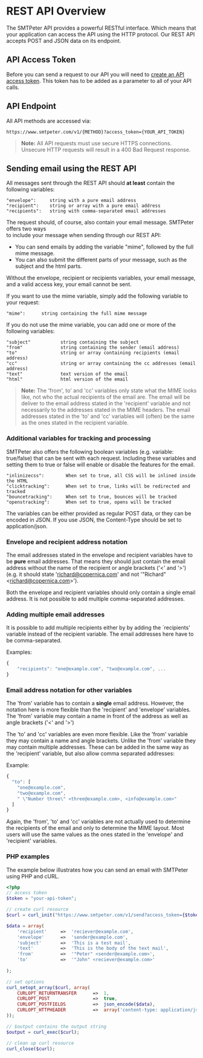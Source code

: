 # REST API Overview

The SMTPeter API provides a powerful RESTful interface. 
Which means that your application can access the API using 
the HTTP protocol. Our REST API accepts POST and JSON data 
on its endpoint. 

## API Access Token

Before you can send a request to our API you will need to 
[create an API access token](copernica-docs:SMTPeter/dashboard/rest-api-token "Create REST API token documentation").
This token has to be added as a parameter to all of your API calls. 

## API Endpoint

All API methods are accessed via:

    https://www.smtpeter.com/v1/{METHOD}?access_token={YOUR_API_TOKEN}

 > **Note:** All API requests must use secure HTTPS connections. Unsecure HTTP requests will 
result in a 400 Bad Request response. 

## Sending email using the REST API

All messages sent through the REST API should **at least** contain the following variables:

    "envelope":     string with a pure email address
    "recipient":    string or array with a pure email address
    "recipients":   string with comma-separated email addresses


The request should, of course, also contain your email message. SMTPeter offers two ways  
to include your message when sending through our REST API:

  * You can send emails by adding the variable "mime", followed by the full mime
  message. 
  * You can also submit the different parts of your message, such as the subject and
  the html parts. 

Without the envelope, recipient or recipients variables, your email message, and a 
valid access key, your email cannot be sent.

If you want to use the mime variable, simply add the following variable to your request: 

    "mime":      string containing the full mime message


If you do not use the mime variable, you can add one or more of the following variables:


    "subject"           string containing the subject
    "from"              string containing the sender (email address)
    "to"                string or array containing recipients (email address)
    "cc"                string or array containing the cc addresses (email address)
    "text"              text version of the email
    "html"              html version of the email

 >**Note:** The 'from', to' and 'cc' variables only state what the MIME
 looks like, not who the actual recipients of the email are. The email
 will be deliver to the email address stated in the 'recipient' variable
 and not necessarily to the addresses stated in the MIME headers. The email
 addresses stated in the 'to' and 'cc' variables will (often) be the same
 as the ones stated in the recipient variable. 


### Additional variables for tracking and processing

SMTPeter also offers the following boolean variables (e.g. variable: true/false) 
that can be sent with each request. Including these variables and setting them 
to true or false will enable or disable the features for the email.   

    "inlinizecss":        When set to true, all CSS will be inlined inside the HTML
    "clicktracking":      When set to true, links will be redirected and tracked
    "bouncetracking":     When set to true, bounces will be tracked
    "openstracking":      When set to true, opens will be tracked

The variables can be either provided as regular POST data, or they can be encoded in JSON. If you
use JSON, the Content-Type should be set to application/json. 


### Envelope and recipient address notation 

The email addresses stated in the envelope and recipient variables have to
be **pure** email addresses. That means they should just contain the email
address without the name of the recipient or angle brackets ('<' and '>') 
(e.g. it should state 'richard@copernica.com' and not '"Richard" \<richard@copernica.com\>'). 

Both the envelope and recipient variables should only contain a single
email address. It is not possible to add multiple comma-separated addresses. 

### Adding multiple email addresses

It is possible to add multiple recipients either by by adding the `recipients' variable instead
of the recipient variable. The email addresses here have to be comma-separated. 

Examples:

```javascript
{
    "recipients": "one@example.com", "two@example.com", ...
}
```

### Email address notation for other variables 

The 'from' variable has to contain a **single** email address. However, 
the notation here is more flexible than the 'recipient' and 'envelope' 
variables. The 'from' variable may contain a name in front of the address
as well as angle brackets ('<' and '>')

The 'to' and 'cc' variables are even more flexible. Like the 'from' variable
they may contain a name and angle brackets. Unlike the 'from' variable they 
may contain multiple addresses. These can be added in the same way as
the 'recipient' variable, but also allow comma separated addresses:

Example:

```javascript
{
  "to": [
    "one@example.com",
    "two@example.com",
    " \"Number three\" <three@example.com>, <info@example.com>"
  ] 
}
```

Again, the 'from', 'to' and 'cc' variables are not actually used to determine
the recipients of the email and only to determine the MIME layout. Most users
will use the same values as the ones stated in the 'envelope' and 'recipient'
variables. 


### PHP examples

The example below illustrates how you can send an email with SMTPeter using PHP and cURL.

```php
<?php
// access token
$token = "your-api-token";

// create curl resource
$curl = curl_init("https://www.smtpeter.com/v1/send?access_token={$token}");

$data = array(
    'recipient'     =>  'reciever@example.com',
    'envelope'      =>  'sender@example.com',
    'subject'       =>  'This is a test mail',
    'text'          =>  'This is the body of the text mail',
    'from'          =>  '"Peter" <sender@example.com>',
    'to'            =>  '"John" <reciever@example.com>'
    
);

// set options
curl_setopt_array($curl, array(
    CURLOPT_RETURNTRANSFER      =>  1,
    CURLOPT_POST                =>  true,
    CURLOPT_POSTFIELDS          =>  json_encode($data),
    CURLOPT_HTTPHEADER          =>  array('content-type: application/json')
));

// $output contains the output string
$output = curl_exec($curl);

// clean up curl resource
curl_close($curl);
```
